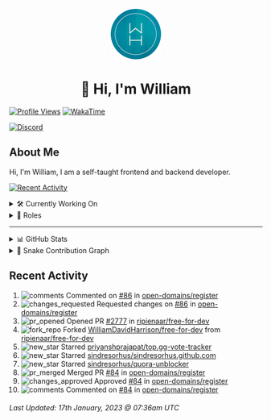 <p align="center">
  <a href="https://wdh.gg">
    <img src="https://raw.githubusercontent.com/WilliamDavidHarrison/WilliamDavidHarrison/main/assets/logo.png" height="100" width="100">
  </a>
</p>

<h1 align="center">👋 Hi, I'm William</h1>

[![Profile Views](https://komarev.com/ghpvc/?username=williamdavidharrison&color=blue&style=for-the-badge)](https://wdh.gg/github)
[![WakaTime](https://wakatime.com/badge/user/817e29c1-e1ac-4adc-936b-37bfa447c165.svg?style=for-the-badge)](https://wdh.gg/wakatime)

[![Discord](https://lanyard.cnrad.dev/api/853158265466257448)](https://wdh.gg/discord/account)

## About Me
Hi, I'm William, I am a self-taught frontend and backend developer.

[![Recent Activity](https://img.shields.io/badge/-Recent%20Activity-333333?style=for-the-badge&logo=github)](https://wdh.gg/activity)

<details>
  <summary>🛠️ Currently Working On</summary>
  <br>

  [![Easy Script](https://img.shields.io/badge/-Easy%20Script-333333?style=for-the-badge)](https://wdh.gg/easyscript)

</details>

<details>
  <summary>💼 Roles</summary>
  <br>

  [![Future Focus Accounting](https://img.shields.io/badge/Future%20Focus%20Accounting-Developer-222222?style=for-the-badge)](https://wdh.gg/ffa/github)

  [![Open Domains](https://img.shields.io/badge/Open%20Domains-Maintainer-222222?style=for-the-badge)](https://wdh.gg/od)

  [![is-a.dev](https://img.shields.io/badge/is--a.dev-Maintainer-222222?style=for-the-badge)](https://wdh.gg/is-a-dev)

  [![is-a-good.dev](https://img.shields.io/badge/is--a--good.dev-Helper-222222?style=for-the-badge)](https://wdh.gg/is-a-good-dev)

</details>

---

<details>
  <summary>📊 GitHub Stats</summary>
  <br>

  ![GitHub Stats](https://github-readme-stats.vercel.app/api?username=williamdavidharrison&theme=algolia&show_icons=true&border_radius=8&count_private=true&include_all_commits=true)

  ![Top Languages](https://github-readme-stats.vercel.app/api/top-langs/?username=williamdavidharrison&theme=algolia&layout=compact&border_radius=8)

  ![GitHub Streak](https://streak-stats.demolab.com/?user=WilliamDavidHarrison&theme=dark)

</details>

<details>
  <summary>🐍 Snake Contribution Graph</summary>
  <br>

  ![Snake](https://github.com/WilliamDavidHarrison/WilliamDavidHarrison/blob/output/github-contribution-grid-snake.svg)

</details>

## Recent Activity

<!--RECENT_ACTIVITY:start-->
1. ![comments](https://cdn.jsdelivr.net/gh/Readme-Workflows/Readme-Icons@main/icons/octicons/Comment.svg) Commented on [#86](https://github.com/open-domains/register/pull/86#issuecomment-1384916451) in [open-domains/register](https://github.com/open-domains/register)<br>
2. ![changes_requested](https://cdn.jsdelivr.net/gh/Readme-Workflows/Readme-Icons@main/icons/octicons/RequestedChanges.svg) Requested changes on [#86](https://github.com/open-domains/register/pull/86#pullrequestreview-1250971178) in [open-domains/register](https://github.com/open-domains/register)<br>
3. ![pr_opened](https://cdn.jsdelivr.net/gh/Readme-Workflows/Readme-Icons@main/icons/octicons/PullRequestOpened.svg) Opened PR [#2777](https://github.com/ripienaar/free-for-dev/pull/2777) in [ripienaar/free-for-dev](https://github.com/ripienaar/free-for-dev)<br>
4. ![fork_repo](https://cdn.jsdelivr.net/gh/Readme-Workflows/Readme-Icons@main/icons/octicons/ForkedRepository.svg) Forked [WilliamDavidHarrison/free-for-dev](https://github.com/WilliamDavidHarrison/free-for-dev) from [ripienaar/free-for-dev](https://github.com/ripienaar/free-for-dev)<br>
5. ![new_star](https://cdn.jsdelivr.net/gh/Readme-Workflows/Readme-Icons@main/icons/octicons/StarredRepositoryYellow.svg) Starred [priyanshprajapat/top.gg-vote-tracker](https://github.com/priyanshprajapat/top.gg-vote-tracker)<br>
6. ![new_star](https://cdn.jsdelivr.net/gh/Readme-Workflows/Readme-Icons@main/icons/octicons/StarredRepositoryYellow.svg) Starred [sindresorhus/sindresorhus.github.com](https://github.com/sindresorhus/sindresorhus.github.com)<br>
7. ![new_star](https://cdn.jsdelivr.net/gh/Readme-Workflows/Readme-Icons@main/icons/octicons/StarredRepositoryYellow.svg) Starred [sindresorhus/quora-unblocker](https://github.com/sindresorhus/quora-unblocker)<br>
8. ![pr_merged](https://cdn.jsdelivr.net/gh/Readme-Workflows/Readme-Icons@main/icons/octicons/PullRequestMerged.svg) Merged PR [#84](https://github.com/open-domains/register/pull/84) in [open-domains/register](https://github.com/open-domains/register)<br>
9. ![changes_approved](https://cdn.jsdelivr.net/gh/Readme-Workflows/Readme-Icons@main/icons/octicons/ApprovedChanges.svg) Approved [#84](https://github.com/open-domains/register/pull/84#pullrequestreview-1250875575) in [open-domains/register](https://github.com/open-domains/register)<br>
10. ![comments](https://cdn.jsdelivr.net/gh/Readme-Workflows/Readme-Icons@main/icons/octicons/Comment.svg) Commented on [#84](https://github.com/open-domains/register/pull/84#discussion_r1071727583) in [open-domains/register](https://github.com/open-domains/register)<br>
<!--RECENT_ACTIVITY:end-->

<!--RECENT_ACTIVITY:last_update-->
###### Last Updated: 17th January, 2023 @ 07:36am UTC
<!--RECENT_ACTIVITY:last_update_end-->
